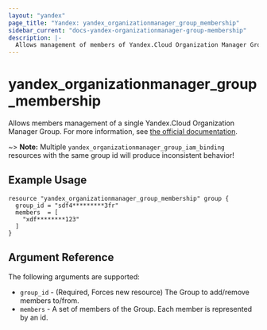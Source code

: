 ```yaml
---
layout: "yandex"
page_title: "Yandex: yandex_organizationmanager_group_membership"
sidebar_current: "docs-yandex-organizationmanager-group-membership"
description: |-
  Allows management of members of Yandex.Cloud Organization Manager Group.
---
```


# yandex\_organizationmanager\_group\_membership

Allows members management of a single Yandex.Cloud Organization Manager Group. For more information, see [the official documentation](https://cloud.yandex.com/en-ru/docs/organization/manage-groups#add-member).

~> **Note:** Multiple `yandex_organizationmanager_group_iam_binding` resources with the same group id will produce inconsistent behavior!

## Example Usage

```hcl
resource "yandex_organizationmanager_group_membership" group {
  group_id = "sdf4*********3fr"
  members  = [
    "xdf********123"
  ]
}
```

## Argument Reference

The following arguments are supported:

* `group_id` - (Required, Forces new resource) The Group to add/remove members to/from.
* `members` - A set of members of the Group. Each member is represented by an id.
